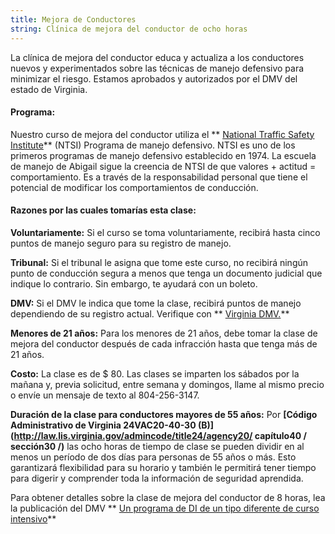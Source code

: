```yaml
---
title: Mejora de Conductores
string: Clínica de mejora del conductor de ocho horas
---
```

La clínica de mejora del conductor educa y actualiza a los conductores nuevos y experimentados sobre las técnicas de manejo defensivo para minimizar el riesgo. Estamos aprobados y autorizados por el DMV del estado de Virginia.

#### Programa:

Nuestro curso de mejora del conductor utiliza el ** [National Traffic Safety Institute](https://ntsi.com/about-ntsi/)**  (NTSI) Programa de manejo defensivo. NTSI es uno de los primeros programas de manejo defensivo establecido en 1974. La escuela de manejo de Abigail sigue la creencia de NTSI de que valores + actitud = comportamiento. Es a través de la responsabilidad personal que tiene el potencial de modificar los comportamientos de conducción.

#### Razones por las cuales tomarías esta clase:

**Voluntariamente:**  Si el curso se toma voluntariamente, recibirá hasta cinco puntos de manejo seguro para su registro de manejo.

**Tribunal:**  Si el tribunal le asigna que tome este curso, no recibirá ningún punto de conducción segura a menos que tenga un documento judicial que indique lo contrario. Sin embargo, te ayudará con un boleto.

**DMV:**  Si el DMV le indica que tome la clase, recibirá puntos de manejo dependiendo de su registro actual. Verifique con ** [Virginia DMV.](Https://www.dmv.virginia.gov/#/)** 

**Menores de 21 años:**  Para los menores de 21 años, debe tomar la clase de mejora del conductor después de cada infracción hasta que tenga más de 21 años.

**Costo:**  La clase es de $ 80. Las clases se imparten los sábados por la mañana y, previa solicitud, entre semana y domingos, llame al mismo precio o envíe un mensaje de texto al 804-256-3147.

**Duración de la clase para conductores mayores de 55 años:**  Por  **\[Código Administrativo de Virginia 24VAC20-40-30 (B)] (http://law.lis.virginia.gov/admincode/title24/agency20/ capítulo40 / sección30 /)**  las ocho horas de tiempo de clase se pueden dividir en al menos un período de dos días para personas de 55 años o más. Esto garantizará flexibilidad para su horario y también le permitirá tener tiempo para digerir y comprender toda la información de seguridad aprendida.

Para obtener detalles sobre la clase de mejora del conductor de 8 horas, lea la publicación del DMV ** [Un programa de DI de un tipo diferente de curso intensivo](http://www.dmv.state.va.us/webdoc/pdf/dmv114.pdf)**